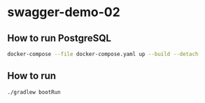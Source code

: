 # swagger-demo-02

## How to run PostgreSQL

```sh
docker-compose --file docker-compose.yaml up --build --detach
```

## How to run

```sh
./gradlew bootRun
```
